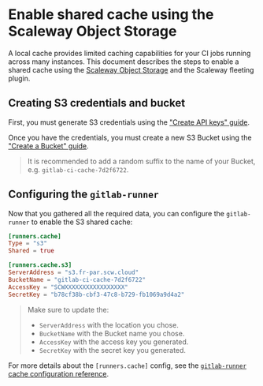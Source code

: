 # Enable shared cache using the Scaleway Object Storage

A local cache provides limited caching capabilities for your CI jobs running across many instances. This document describes the steps to enable a shared cache using the [Scaleway Object Storage](https://www.scaleway.com/en/docs/object-storage/) and the Scaleway fleeting plugin.

## Creating S3 credentials and bucket

First, you must generate S3 credentials using the ["Create API keys" guide](https://www.scaleway.com/en/docs/iam/how-to/create-api-keys/).

Once you have the credentials, you must create a new S3 Bucket using the ["Create a Bucket" guide](https://www.scaleway.com/en/docs/object-storage/how-to/create-a-bucket/).

> It is recommended to add a random suffix to the name of your Bucket, e.g. `gitlab-ci-cache-7d2f6722`.

## Configuring the `gitlab-runner`

Now that you gathered all the required data, you can configure the `gitlab-runner` to enable the S3 shared cache:

```toml
[runners.cache]
Type = "s3"
Shared = true

[runners.cache.s3]
ServerAddress = "s3.fr-par.scw.cloud"
BucketName = "gitlab-ci-cache-7d2f6722"
AccessKey = "SCWXXXXXXXXXXXXXXXXX"
SecretKey = "b78cf38b-cbf3-47c8-b729-fb1069a9d4a2"
```

> Make sure to update the:
>
> - `ServerAddress` with the location you chose.
> - `BucketName` with the Bucket name you chose.
> - `AccessKey` with the access key you generated.
> - `SecretKey` with the secret key you generated.

For more details about the `[runners.cache]` config, see the [`gitlab-runner` cache configuration reference](https://docs.gitlab.com/runner/configuration/advanced-configuration.html#the-runnerscache-section).
